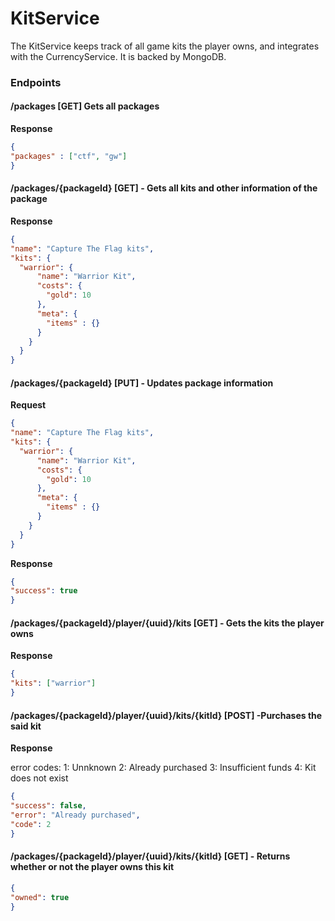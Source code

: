# KitService
The KitService keeps track of all game kits the player owns, and integrates with the CurrencyService. It is backed by MongoDB.

### Endpoints
#### /packages [GET] Gets all packages

**Response**
```json
{
"packages" : ["ctf", "gw"]
}
```

#### /packages/{packageId} [GET] - Gets all kits and other information of the package

**Response**
```json
{
"name": "Capture The Flag kits",
"kits": {
  "warrior": {
      "name": "Warrior Kit",
      "costs": {
        "gold": 10
      },
      "meta": {
        "items" : {}
      }
    }
  }
}
```

#### /packages/{packageId} [PUT] - Updates package information

**Request**
```json
{
"name": "Capture The Flag kits",
"kits": {
  "warrior": {
      "name": "Warrior Kit",
      "costs": {
        "gold": 10
      },
      "meta": {
        "items" : {}
      }
    }
  }
}
```

**Response**
```json
{
"success": true
}
```

#### /packages/{packageId}/player/{uuid}/kits [GET] - Gets the kits the player owns

**Response**
```json
{
"kits": ["warrior"]
}
```

#### /packages/{packageId}/player/{uuid}/kits/{kitId} [POST] -Purchases the said kit

**Response**

error codes:
1: Unnknown
2: Already purchased
3: Insufficient funds
4: Kit does not exist
```json
{
"success": false,
"error": "Already purchased",
"code": 2
}
```

#### /packages/{packageId}/player/{uuid}/kits/{kitId} [GET] - Returns whether or not the player owns this kit
```json
{
"owned": true
}
```

